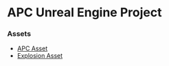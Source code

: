# APC Unreal Engine Project 

### Assets

- [APC Asset](https://www.fab.com/listings/fe642fdd-c5bc-4e7d-bcc2-6bc0d43c1be5)
- [Explosion Asset](https://www.fab.com/listings/a48b3fa2-2ebf-42c2-8892-fa20a1eff289)
